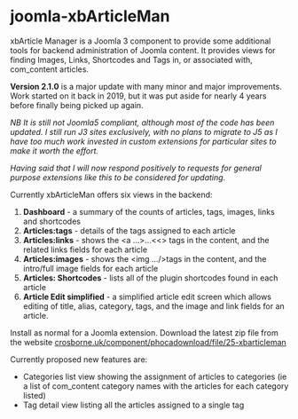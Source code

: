 # joomla-xbArticleMan
xbArticle Manager is a Joomla 3 component to provide some additional tools for backend administration of Joomla content. It provides views for finding Images, Links, Shortcodes and Tags in, or associated with, com_content articles.

**Version 2.1.0** is a major update with many minor and major improvements. Work started on it back in 2019, but it was put aside for nearly 4 years before finally being picked up again. 

*NB It is still not Joomla5 compliant, although most of the code has been updated. I still run J3 sites exclusively, with no plans to migrate to J5 as I have too much work invested in custom extensions for particular sites to make it worth the effort.*

*Having said that I will now respond positively to requests for general purpose extensions like this to be considered for updating.*

Currently xbArticleMan offers six views in the backend:

1. **Dashboard** - a summary of the counts of articles, tags, images, links and shortcodes
2. **Articles:tags** - details of the tags assigned to each article
3. **Articles:links** - shows the &lt;a ...&gt;...&lt;<&gt; tags in the content, and the related links fields for each article
4. **Articles:images** - shows the &lt;img .../&gt;tags in the content, and the intro/full image fields for each article
5. **Articles: Shortcodes** - lists all of the plugin shortcodes found in each article
6. **Article Edit simplified** - a simplified article edit screen which allows editing of title, alias, category, tags, and the image and link fields for an article.

Install as normal for a Joomla extension. Download the latest zip file from the website [crosborne.uk/component/phocadownload/file/25-xbarticleman](https://crosbornel.uk/component/phocadownload/file/25-xbarticleman) 

Currently proposed new features are:

- Categories list view showing the assignment of articles to categories (ie a list of com_content category names with the articles for each category listed)
- Tag detail view listing all the articles assigned to a single tag
